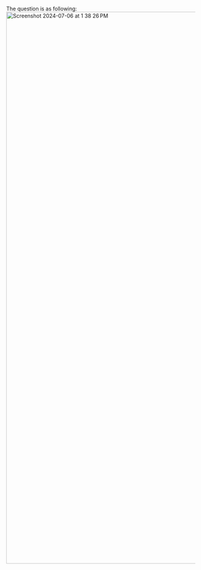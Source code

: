 The question is as following:
<img width="1470" alt="Screenshot 2024-07-06 at 1 38 26 PM" src="https://github.com/a-maniac/shuttle-code/assets/58400326/480dd192-3e35-4dc6-a561-ba4919da74db">
